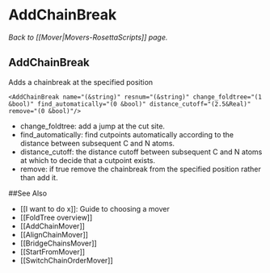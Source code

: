 # AddChainBreak
*Back to [[Mover|Movers-RosettaScripts]] page.*
## AddChainBreak

Adds a chainbreak at the specified position

```
<AddChainBreak name="(&string)" resnum="(&string)" change_foldtree="(1 &bool)" find_automatically="(0 &bool)" distance_cutoff="(2.5&Real)" remove="(0 &bool)"/>
```

-   change\_foldtree: add a jump at the cut site.
-   find\_automatically: find cutpoints automatically according to the distance between subsequent C and N atoms.
-   distance\_cutoff: the distance cutoff between subsequent C and N atoms at which to decide that a cutpoint exists.
-   remove: if true remove the chainbreak from the specified position rather than add it.


##See Also

* [[I want to do x]]: Guide to choosing a mover
* [[FoldTree overview]]
* [[AddChainMover]]
* [[AlignChainMover]]
* [[BridgeChainsMover]]
* [[StartFromMover]]
* [[SwitchChainOrderMover]]
